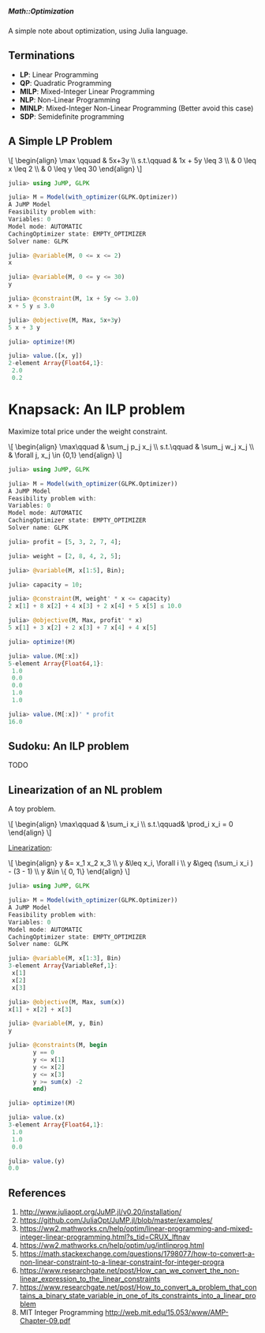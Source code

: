 <html lang="en">

<head>
<link rel="stylesheet" href="lib/bootstrap.min.css">
<script src="lib/jquery-3.3.1.slim.min.js"></script>
<script src="lib/popper.min.js"></script>
<script src="lib/bootstrap.min.js"></script>

<script src="https://polyfill.io/v3/polyfill.min.js?features=es6"></script>
<script id="MathJax-script" async src="https://cdn.jsdelivr.net/npm/mathjax@3/es5/tex-mml-chtml.js"></script>

<meta name="viewport" content="width=device-width, initial-scale=1">
<meta charset="utf-8">
<title>M. Zhou / Debian</title>
</head>

<body>
<div class='container'>
<div class="card">
<h5 class="card-header">Math::Optimization</h5>
<div class="card-body">

A simple note about optimization, using Julia language.

## Terminations

* **LP**: Linear Programming
* **QP**: Quadratic Programming
* **MILP**: Mixed-Integer Linear Programming
* **NLP**: Non-Linear Programming
* **MINLP**: Mixed-Integer Non-Linear Programming (Better avoid this case)
* **SDP**: Semidefinite programming

## A Simple LP Problem

\\[
\\begin{align}
\\max \\qquad & 5x+3y \\\\
s.t.\\qquad & 1x + 5y \\leq 3 \\\\
& 0 \\leq x \\leq 2 \\\\
& 0 \\leq y \\leq 30
\\end{align}
\\]

```julia
julia> using JuMP, GLPK

julia> M = Model(with_optimizer(GLPK.Optimizer))
A JuMP Model
Feasibility problem with:
Variables: 0
Model mode: AUTOMATIC
CachingOptimizer state: EMPTY_OPTIMIZER
Solver name: GLPK

julia> @variable(M, 0 <= x <= 2)
x

julia> @variable(M, 0 <= y <= 30)
y

julia> @constraint(M, 1x + 5y <= 3.0)
x + 5 y ≤ 3.0

julia> @objective(M, Max, 5x+3y)
5 x + 3 y

julia> optimize!(M)

julia> value.([x, y])
2-element Array{Float64,1}:
 2.0
 0.2
```

# Knapsack: An ILP problem

Maximize total price under the weight constraint.

\\[
\\begin{align}
\\max\\qquad & \\sum\_j p\_j x\_j \\\\
s.t.\\qquad & \\sum\_j w\_j x\_j \\\\
& \\forall j, x\_j \\in {0,1}
\\end{align}
\\]

```julia
julia> using JuMP, GLPK

julia> M = Model(with_optimizer(GLPK.Optimizer))
A JuMP Model
Feasibility problem with:
Variables: 0
Model mode: AUTOMATIC
CachingOptimizer state: EMPTY_OPTIMIZER
Solver name: GLPK

julia> profit = [5, 3, 2, 7, 4];

julia> weight = [2, 8, 4, 2, 5];

julia> @variable(M, x[1:5], Bin);

julia> capacity = 10;

julia> @constraint(M, weight' * x <= capacity)
2 x[1] + 8 x[2] + 4 x[3] + 2 x[4] + 5 x[5] ≤ 10.0

julia> @objective(M, Max, profit' * x)
5 x[1] + 3 x[2] + 2 x[3] + 7 x[4] + 4 x[5]

julia> optimize!(M)

julia> value.(M[:x])
5-element Array{Float64,1}:
 1.0
 0.0
 0.0
 1.0
 1.0

julia> value.(M[:x])' * profit
16.0
```

## Sudoku: An ILP problem

TODO

## Linearization of an NL problem

A toy problem.

\\[
\\begin{align}
\\max\\qquad & \\sum_i x_i \\\\
s.t.\\qquad& \\prod_i x_i = 0
\\end{align}
\\]

[Linearization](https://math.stackexchange.com/questions/1798077/how-to-convert-a-non-linear-constraint-to-a-linear-constraint-for-integer-progra):

\\[
\\begin{align}
y &= x_1 x_2 x_3 \\\\
y &\\leq x_i, \\forall i \\\\
y &\\geq (\\sum_i x_i ) - (3 - 1) \\\\
y &\\in \\{ 0, 1\\}
\\end{align}
\\]

```julia
julia> using JuMP, GLPK

julia> M = Model(with_optimizer(GLPK.Optimizer))
A JuMP Model
Feasibility problem with:
Variables: 0
Model mode: AUTOMATIC
CachingOptimizer state: EMPTY_OPTIMIZER
Solver name: GLPK

julia> @variable(M, x[1:3], Bin)
3-element Array{VariableRef,1}:
 x[1]
 x[2]
 x[3]

julia> @objective(M, Max, sum(x))
x[1] + x[2] + x[3]

julia> @variable(M, y, Bin)
y

julia> @constraints(M, begin
       y == 0
       y <= x[1]
       y <= x[2]
       y <= x[3]
       y >= sum(x) -2
       end)

julia> optimize!(M)

julia> value.(x)
3-element Array{Float64,1}:
 1.0
 1.0
 0.0

julia> value.(y)
0.0
```

## References

1. http://www.juliaopt.org/JuMP.jl/v0.20/installation/
2. https://github.com/JuliaOpt/JuMP.jl/blob/master/examples/
3. https://ww2.mathworks.cn/help/optim/linear-programming-and-mixed-integer-linear-programming.html?s_tid=CRUX_lftnav
4. https://ww2.mathworks.cn/help/optim/ug/intlinprog.html
5. https://math.stackexchange.com/questions/1798077/how-to-convert-a-non-linear-constraint-to-a-linear-constraint-for-integer-progra
6. https://www.researchgate.net/post/How_can_we_convert_the_non-linear_expression_to_the_linear_constraints
7. https://www.researchgate.net/post/How_to_convert_a_problem_that_contains_a_binary_state_variable_in_one_of_its_constraints_into_a_linear_problem
8. MIT Integer Programming http://web.mit.edu/15.053/www/AMP-Chapter-09.pdf

</div>
</div>
</div>
</body>
</html>

